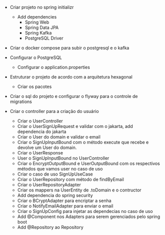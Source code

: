 * Criar projeto no spring initializr
    * Add dependencies
        * Spring Web
        * Spring Data JPA
        * Spring Kafka
        * PostgreSQL Driver
* Criar o docker compose para subir o postgresql e o kafka
* Configurar o PostgreSQL
    * Configurar o application.properties

* Estruturar o projeto de acordo com a arquitetura hexagonal
    * Criar os pacotes
* Criar o sql do projeto e configurar o flyway para o controle de migrations
* Criar o controller para a criação do usuário
    * Criar o UserController
    * Criar o UserSignUpRequest e validar com o jakarta, add dependencia do jakarta
    * Criar o User do domain e validar o email
    * Criar o SignUpInputBound com o método execute que recebe e devolve um User do domain.
    * Criar o UserResponse
    * User o SignUpInputBound no UserController
    * Criar o EncryptOutputBound e UserOutputBound com os respectivos métodos que vamos user no caso de uso
    * Criar o caso de uso SignUpUseCase
    * Criar o UserRepository com método de findByEmail
    * Criar o UserRepositoryAdapter
    * Criar os mappers na UserEntity de .toDomain e o contructor
    * Add dependencia do spring security
    * Criar o BCryptAdapter para encriptar a senha
    * Criar o NotifyEmailAdapter para enviar o email
    * Criar o SignUpConfig para injetar as dependecias no caso de uso
    * Add @Component nos Adapters para serem gerenciados pelo spring boot
    * Add @Repository ao Repository